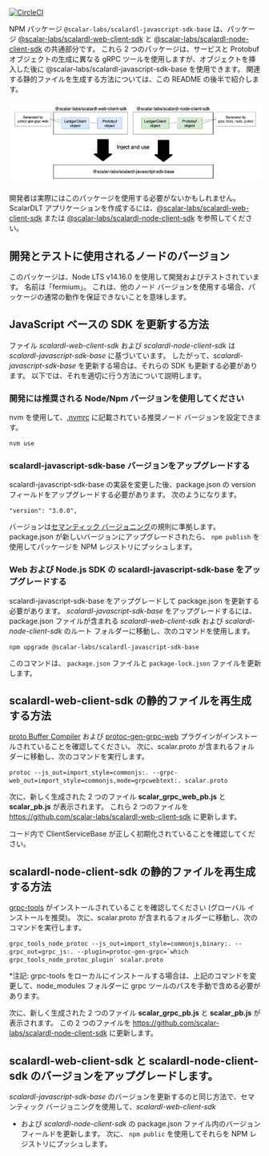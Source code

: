 [![CircleCI](https://circleci.com/gh/scalar-labs/scalardl-javascript-sdk-base/tree/master.svg?style=svg)](https://circleci.com/gh/scalar-labs/scalardl-javascript-sdk-base/tree/master)

NPM パッケージ `@scalar-labs/scalardl-javascript-sdk-base` は、パッケージ [@scalar-labs/scalardl-web-client-sdk](https://github.com/scalar-labs/scalardl-web-client-sdk) と [@scalar-labs/scalardl-node-client-sdk](https://github.com/scalar-labs/scalardl-node-client-sdk) の共通部分です。
これら 2 つのパッケージは、サービスと Protobuf オブジェクトの生成に異なる gRPC ツールを使用しますが、オブジェクトを挿入した後に @scalar-labs/scalardl-javascript-sdk-base を使用できます。 関連する静的ファイルを生成する方法については、この README の後半で紹介します。

![relationship](./README.png)

開発者は実際にはこのパッケージを使用する必要がないかもしれません。 ScalarDLT アプリケーションを作成するには、[@scalar-labs/scalardl-web-client-sdk](https://github.com/scalar-labs/scalardl-web-client-sdk) または [@scalar-labs/scalardl-node-client-sdk](https://github.com/scalar-labs/scalardl-node-client-sdk) を参照してください。

## 開発とテストに使用されるノードのバージョン

このパッケージは、Node LTS v14.16.0 を使用して開発およびテストされています。 名前は「fermium」。
これは、他のノード バージョンを使用する場合、パッケージの通常の動作を保証できないことを意味します。

## JavaScript ベースの SDK を更新する方法

ファイル *scalardl-web-client-sdk* および *scalardl-node-client-sdk* は *scalardl-javascript-sdk-base* に基づいています。 したがって、*scalardl-javascript-sdk-base* を更新する場合は、それらの SDK も更新する必要があります。 以下では、それを適切に行う方法について説明します。

### 開発には推奨される Node/Npm バージョンを使用してください

nvm を使用して、[.nvmrc](.nvmrc) に記載されている推奨ノード バージョンを設定できます。

```bash
nvm use
```

### scalardl-javascript-sdk-base バージョンをアップグレードする

scalardl-javascript-sdk-base の実装を変更した後、package.json の version フィールドをアップグレードする必要があります。 次のようになります。

```
"version": "3.0.0",
```

バージョンは[セマンティック バージョニング](https://semver.org/)の規則に準拠します。 package.json が新しいバージョンにアップグレードされたら、 `npm publish` を使用してパッケージを NPM レジストリにプッシュします。

### Web および Node.js SDK の scalardl-javascript-sdk-base をアップグレードする

scalardl-javascript-sdk-base をアップグレードして package.json を更新する必要があります。 *scalardl-javascript-sdk-base* をアップグレードするには、package.json ファイルが含まれる *scalardl-web-client-sdk* および *scalardl-node-client-sdk* のルート フォルダーに移動し、次のコマンドを使用します。

```
npm upgrade @scalar-labs/scalardl-javascript-sdk-base
```

このコマンドは、 `package.json` ファイルと `package-lock.json` ファイルを更新します。

## scalardl-web-client-sdk の静的ファイルを再生成する方法

[proto Buffer Compiler](http://google.github.io/proto-lens/installing-protoc.html) および [protoc-gen-grpc-web](https://github.com/grpc/grpc-web/releases) プラグインがインストールされていることを確認してください。 次に、scalar.proto が含まれるフォルダーに移動し、次のコマンドを実行します。

```
protoc --js_out=import_style=commonjs:. --grpc-web_out=import_style=commonjs,mode=grpcwebtext:. scalar.proto
```

次に、新しく生成された 2 つのファイル **scalar_grpc_web_pb.js** と **scalar_pb.js** が表示されます。 これら 2 つのファイルを https://github.com/scalar-labs/scalardl-web-client-sdk に更新します。

コード内で ClientServiceBase が正しく初期化されていることを確認してください。

## scalardl-node-client-sdk の静的ファイルを再生成する方法

[grpc-tools](https://www.npmjs.com/package/grpc-tools) がインストールされていることを確認してください (グローバル インストールを推奨)。 次に、scalar.proto が含まれるフォルダーに移動し、次のコマンドを実行します。

```
grpc_tools_node_protoc --js_out=import_style=commonjs,binary:. --grpc_out=grpc_js:. --plugin=protoc-gen-grpc=`which grpc_tools_node_protoc_plugin` scalar.proto
```

*注記: grpc-tools をローカルにインストールする場合は、上記のコマンドを変更して、node_modules フォルダーに grpc ツールのパスを手動で含める必要があります。

次に、新しく生成された 2 つのファイル **scalar_grpc_pb.js** と **scalar_pb.js** が表示されます。 この 2 つのファイルを https://github.com/scalar-labs/scalardl-node-client-sdk に更新します。

## scalardl-web-client-sdk と scalardl-node-client-sdk のバージョンをアップグレードします。

*scalardl-javascript-sdk-base* のバージョンを更新するのと同じ方法で、セマンティック バージョニングを使用して、*scalardl-web-client-sdk*
* および *scalardl-node-client-sdk* の package.json ファイル内のバージョン フィールドを更新します。 次に、 `npm public` を使用してそれらを NPM レジストリにプッシュします。
